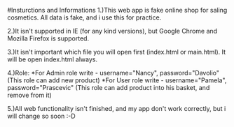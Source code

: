 #Insturctions and Informations
1.)This web app is fake online shop for saling cosmetics.
   All data is fake, and i use this for practice.

2.)It isn't supported in IE (for any kind versions), but Google Chrome and Mozilla Firefox is supported.

3.)It isn't important which file you will open first (index.html or main.html).
   It will be open index.html always.
   
4.)Role: 
   *For Admin role write - username="Nancy", password="Davolio" (This role can add new product)
   *For User role write - username="Pamela", password="Prascevic" (This role can add product into his basket, and remove from it)

5.)All web functionality isn't finished, and my app don't work correctly, but i will change so soon :-D   
